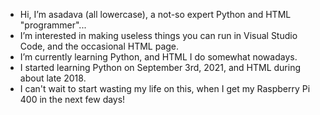 - Hi, I’m asadava (all lowercase), a not-so expert Python and HTML "programmer"...
- I’m interested in making useless things you can run in Visual Studio Code, and the occasional HTML page.
- I’m currently learning Python, and HTML I do somewhat nowadays.
- I started learning Python on September 3rd, 2021, and HTML during about late 2018.
- I can't wait to start wasting my life on this, when I get my Raspberry Pi 400 in the next few days!

<!---
If you see this, hide the body. Please.
--->
